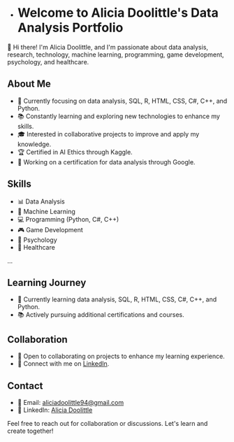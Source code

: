 - # Welcome to Alicia Doolittle's Data Analysis Portfolio

👋 Hi there! I'm Alicia Doolittle, and I'm passionate about data analysis, research, technology, machine learning, programming, game development, psychology, and healthcare.

## About Me

- 💼 Currently focusing on data analysis, SQL, R, HTML, CSS, C#, C++, and Python.
- 📚 Constantly learning and exploring new technologies to enhance my skills.
- 🎓 Interested in collaborative projects to improve and apply my knowledge.
- 🏆 Certified in AI Ethics through Kaggle.
- 📜 Working on a certification for data analysis through Google.

## Skills

- 📊 Data Analysis
- 🤖 Machine Learning
- 💻 Programming (Python, C#, C++)
- 🎮 Game Development
- 🧠 Psychology
- 🏥 Healthcare

...

## Learning Journey

- 🌱 Currently learning data analysis, SQL, R, HTML, CSS, C#, C++, and Python.
- 📚 Actively pursuing additional certifications and courses.

## Collaboration

- 🤝 Open to collaborating on projects to enhance my learning experience.
- 💬 Connect with me on [LinkedIn](https://www.linkedin.com/in/alicia-haven-doolittle-3497a4294/).

## Contact

- 📧 Email: aliciadoolittle94@gmail.com
- 💼 LinkedIn: [Alicia Doolittle](https://www.linkedin.com/in/alicia-haven-doolittle-3497a4294/)

Feel free to reach out for collaboration or discussions. Let's learn and create together!
